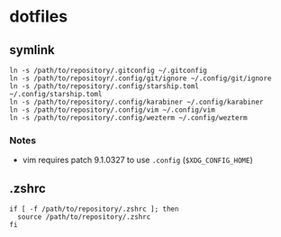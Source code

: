 # dotfiles

## symlink

```shell
ln -s /path/to/repository/.gitconfig ~/.gitconfig
ln -s /path/to/repositoyr/.config/git/ignore ~/.config/git/ignore
ln -s /path/to/repository/.config/starship.toml ~/.config/starship.toml
ln -s /path/to/repository/.config/karabiner ~/.config/karabiner
ln -s /path/to/repository/.config/vim ~/.config/vim
ln -s /path/to/repository/.config/wezterm ~/.config/wezterm
```

### Notes

- vim requires patch 9.1.0327 to use `.config` (`$XDG_CONFIG_HOME`)

## .zshrc

```shell
if [ -f /path/to/repository/.zshrc ]; then
  source /path/to/repository/.zshrc
fi
```
